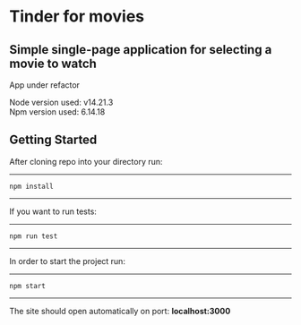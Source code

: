 # Tinder for movies

## Simple single-page application for selecting a movie to watch

App under refactor

Node version used: v14.21.3\
Npm version used: 6.14.18

## Getting Started

After cloning repo into your directory run: 

***
    npm install
***

If you want to run tests:

***
    npm run test
***

In order to start the project run:

***
    npm start
***

The site should open automatically on port: **localhost:3000**
